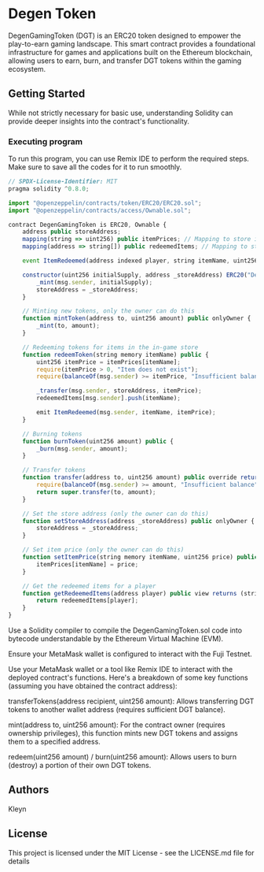 # Degen Token

DegenGamingToken (DGT) is an ERC20 token designed to empower the play-to-earn gaming landscape. This smart contract provides a foundational infrastructure for games and applications built on the Ethereum blockchain, allowing users to earn, burn, and transfer DGT tokens within the gaming ecosystem.

## Getting Started

While not strictly necessary for basic use, understanding Solidity can provide deeper insights into the contract's functionality.

### Executing program

To run this program, you can use Remix IDE to perform the required steps. Make sure to save all the codes for it to run smoothly.

```javascript
// SPDX-License-Identifier: MIT
pragma solidity ^0.8.0;

import "@openzeppelin/contracts/token/ERC20/ERC20.sol";
import "@openzeppelin/contracts/access/Ownable.sol";

contract DegenGamingToken is ERC20, Ownable {
    address public storeAddress;
    mapping(string => uint256) public itemPrices; // Mapping to store item prices
    mapping(address => string[]) public redeemedItems; // Mapping to store redeemed items for each player

    event ItemRedeemed(address indexed player, string itemName, uint256 itemPrice);

    constructor(uint256 initialSupply, address _storeAddress) ERC20("DegenGamingToken", "DGT") Ownable(msg.sender) {
        _mint(msg.sender, initialSupply);
        storeAddress = _storeAddress;
    }

    // Minting new tokens, only the owner can do this
    function mintToken(address to, uint256 amount) public onlyOwner {
        _mint(to, amount);
    }

    // Redeeming tokens for items in the in-game store
    function redeemToken(string memory itemName) public {
        uint256 itemPrice = itemPrices[itemName];
        require(itemPrice > 0, "Item does not exist");
        require(balanceOf(msg.sender) >= itemPrice, "Insufficient balance to redeem");

        _transfer(msg.sender, storeAddress, itemPrice);
        redeemedItems[msg.sender].push(itemName);

        emit ItemRedeemed(msg.sender, itemName, itemPrice);
    }

    // Burning tokens
    function burnToken(uint256 amount) public {
        _burn(msg.sender, amount);
    }

    // Transfer tokens
    function transfer(address to, uint256 amount) public override returns (bool) {
        require(balanceOf(msg.sender) >= amount, "Insufficient balance");
        return super.transfer(to, amount);
    }

    // Set the store address (only the owner can do this)
    function setStoreAddress(address _storeAddress) public onlyOwner {
        storeAddress = _storeAddress;
    }

    // Set item price (only the owner can do this)
    function setItemPrice(string memory itemName, uint256 price) public onlyOwner {
        itemPrices[itemName] = price;
    }

    // Get the redeemed items for a player
    function getRedeemedItems(address player) public view returns (string[] memory) {
        return redeemedItems[player];
    }
}


```

Use a Solidity compiler to compile the DegenGamingToken.sol code into bytecode understandable by the Ethereum Virtual Machine (EVM).

Ensure your MetaMask wallet is configured to interact with the Fuji Testnet.

Use your MetaMask wallet or a tool like Remix IDE to interact with the deployed contract's functions. Here's a breakdown of some key functions (assuming you have obtained the contract address):

transferTokens(address recipient, uint256 amount): Allows transferring DGT tokens to another wallet address (requires sufficient DGT balance).

mint(address to, uint256 amount): For the contract owner (requires ownership privileges), this function mints new DGT tokens and assigns them to a specified address.

redeem(uint256 amount) / burn(uint256 amount): Allows users to burn (destroy) a portion of their own DGT tokens.

## Authors

Kleyn

## License

This project is licensed under the MIT License - see the LICENSE.md file for details
